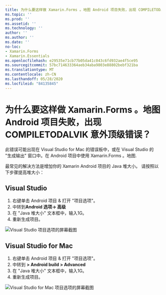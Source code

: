 ```yaml
---
title: 为什么要这样做 Xamarin.Forms 。地图 Android 项目失败，出现 COMPILETODALVIK 意外顶级错误？
ms.topic: ''
ms.prod: ''
ms.assetid: ''
ms.technology: ''
author: ''
ms.author: ''
ms.date: ''
no-loc:
- Xamarin.Forms
- Xamarin.Essentials
ms.openlocfilehash: e29535e71cb77b05da41c043c6fd932ae4f5ce95
ms.sourcegitcommit: 57bc714633364aeb34aba9803e88802bebf321ba
ms.translationtype: MT
ms.contentlocale: zh-CN
ms.lasthandoff: 05/28/2020
ms.locfileid: "84135845"
---
```

# <a name="why-does-my-xamarinformsmaps-android-project-fail-with-compiletodalvik-unexpected-top-level-error"></a>为什么要这样做 Xamarin.Forms 。地图 Android 项目失败，出现 COMPILETODALVIK 意外顶级错误？

此错误可能出现在 Visual Studio for Mac 的错误板中，或在 Visual Studio 的 "生成输出" 窗口中。在 Android 项目中使用 Xamarin.Forms 。地图.

最常见的解决方法是增加你的 Xamarin Android 项目的 Java 堆大小。 请按照以下步骤提高堆大小：

## <a name="visual-studio"></a>Visual Studio

1. 右键单击 Android 项目 & 打开 "项目选项"。
2. 中转到**Android 选项-> 高级**
3. 在 "Java 堆大小" 文本框中，输入1G。
4. 重新生成项目。

![Visual Studio 项目选项的屏幕截图](maps-compiletodalvik-error-images/vsjavaheap.png "Visual Studio 中的 Android 生成选项")

## <a name="visual-studio-for-mac"></a>Visual Studio for Mac

1. 右键单击 Android 项目 & 打开 "项目选项"。
2. 中转到 **> Android build > Advanced**
3. 在 "Java 堆大小" 文本框中，输入1G。
4. 重新生成项目。  

![Visual Studio for Mac 项目选项的屏幕截图](maps-compiletodalvik-error-images/xsjavaheap.png "Visual Studio for Mac 中的 Android 生成选项")
